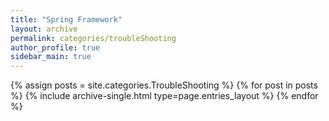 ```yaml
---
title: "Spring Framework"
layout: archive
permalink: categories/troubleShooting
author_profile: true
sidebar_main: true
---
```



{% assign posts = site.categories.TroubleShooting %}
{% for post in posts %} {% include archive-single.html type=page.entries_layout %} {% endfor %}
